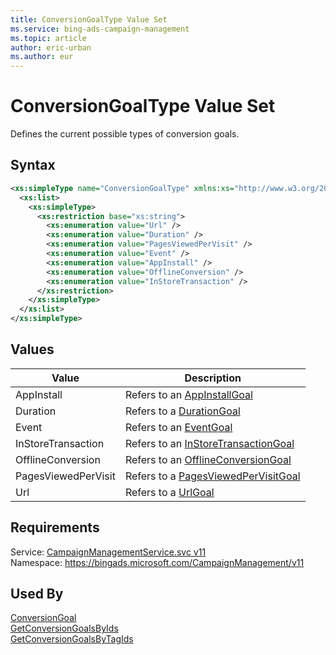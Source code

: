 ```yaml
---
title: ConversionGoalType Value Set
ms.service: bing-ads-campaign-management
ms.topic: article
author: eric-urban
ms.author: eur
---
```

# ConversionGoalType Value Set
Defines the current possible types of conversion goals. 

## Syntax
```xml
<xs:simpleType name="ConversionGoalType" xmlns:xs="http://www.w3.org/2001/XMLSchema">
  <xs:list>
    <xs:simpleType>
      <xs:restriction base="xs:string">
        <xs:enumeration value="Url" />
        <xs:enumeration value="Duration" />
        <xs:enumeration value="PagesViewedPerVisit" />
        <xs:enumeration value="Event" />
        <xs:enumeration value="AppInstall" />
        <xs:enumeration value="OfflineConversion" />
        <xs:enumeration value="InStoreTransaction" />
      </xs:restriction>
    </xs:simpleType>
  </xs:list>
</xs:simpleType>
```

## <a name="values"></a>Values

|Value|Description|
|-----------|---------------|
|<a name="appinstall"></a>AppInstall|Refers to an [AppInstallGoal](../campaign-management/appinstallgoal.md)|
|<a name="duration"></a>Duration|Refers to a [DurationGoal](../campaign-management/durationgoal.md)|
|<a name="event"></a>Event|Refers to an [EventGoal](../campaign-management/eventgoal.md)|
|<a name="instoretransaction"></a>InStoreTransaction|Refers to an [InStoreTransactionGoal](../campaign-management/instoretransactiongoal.md)|
|<a name="offlineconversion"></a>OfflineConversion|Refers to an [OfflineConversionGoal](../campaign-management/offlineconversiongoal.md)|
|<a name="pagesviewedpervisit"></a>PagesViewedPerVisit|Refers to a [PagesViewedPerVisitGoal](../campaign-management/pagesviewedpervisitgoal.md)|
|<a name="url"></a>Url|Refers to a [UrlGoal](../campaign-management/urlgoal.md)|

## Requirements
Service: [CampaignManagementService.svc v11](https://campaign.api.bingads.microsoft.com/Api/Advertiser/CampaignManagement/v11/CampaignManagementService.svc)  
Namespace: https://bingads.microsoft.com/CampaignManagement/v11  

## Used By
[ConversionGoal](conversiongoal.md)  
[GetConversionGoalsByIds](getconversiongoalsbyids.md)  
[GetConversionGoalsByTagIds](getconversiongoalsbytagids.md)  
